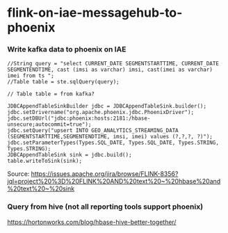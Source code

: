 # flink-on-iae-messagehub-to-phoenix

### Write kafka data to phoenix on IAE

```
//String query = "select CURRENT_DATE SEGMENTSTARTTIME, CURRENT_DATE SEGMENTENDTIME, cast (imsi as varchar) imsi, cast(imei as varchar) imei from ts ";
//Table table = ste.sqlQuery(query);

// Table table = from kafka?

JDBCAppendTableSinkBuilder jdbc = JDBCAppendTableSink.builder();
jdbc.setDrivername("org.apache.phoenix.jdbc.PhoenixDriver");
jdbc.setDBUrl("jdbc:phoenix:hosts:2181:/hbase-unsecure;autocommit=true");
jdbc.setQuery("upsert INTO GEO_ANALYTICS_STREAMING_DATA (SEGMENTSTARTTIME,SEGMENTENDTIME, imsi, imei) values (?,?,?, ?)");
jdbc.setParameterTypes(Types.SQL_DATE, Types.SQL_DATE, Types.STRING, Types.STRING);
JDBCAppendTableSink sink = jdbc.build();
table.writeToSink(sink);
```

Source: https://issues.apache.org/jira/browse/FLINK-8356?jql=project%20%3D%20FLINK%20AND%20text%20~%20hbase%20and%20text%20~%20sink

### Query from hive (not all reporting tools support phoenix)

https://hortonworks.com/blog/hbase-hive-better-together/
